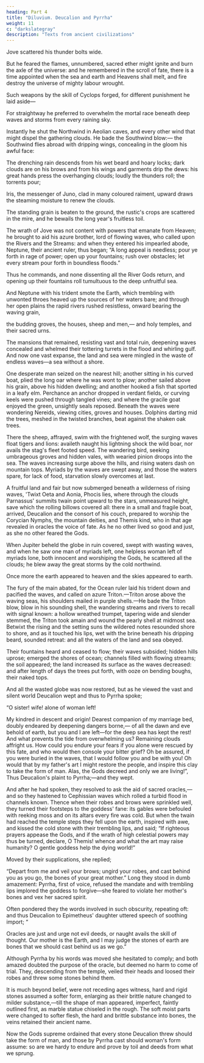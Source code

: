```yaml
---
heading: Part 4
title: "Diluvium. Deucalion and Pyrrha"
weight: 11
c: "darkslategray"
description: "Texts from ancient civilizations"
---
```



Jove scattered his thunder bolts wide.

But he feared the flames, unnumbered, sacred ether might ignite and burn the axle of the universe:
and he remembered in the scroll of fate, there is a time appointed when the sea and earth and Heavens shall melt, and fire destroy the universe of mighty labour wrought.

Such weapons by the skill of Cyclops forged, for different punishment he laid aside—

For straightway he preferred to overwhelm the mortal race beneath deep waves and storms
from every raining sky.

Instantly he shut the Northwind in Aeolian caves, and every other wind that might dispel
the gathering clouds. He bade the Southwind blow:—
the Southwind flies abroad with dripping wings,
concealing in the gloom his awful face:

The drenching rain descends from his wet beard and hoary locks; dark clouds are on his brows
and from his wings and garments drip the dews:
his great hands press the overhanging clouds;
loudly the thunders roll; the torrents pour;

Iris, the messenger of Juno, clad in many coloured raiment, upward draws the steaming moisture to renew the clouds.

The standing grain is beaten to the ground, the rustic's crops are scattered in the mire, and he bewails the long year's fruitless toil.

The wrath of Jove was not content with powers that emanate from Heaven; he brought to aid
his azure brother, lord of flowing waves, who called upon the Rivers and the Streams:
and when they entered his impearled abode,
Neptune, their ancient ruler, thus began;
“A long appeal is needless; pour ye forth
in rage of power; open up your fountains;
rush over obstacles; let every stream
pour forth in boundless floods.” 

Thus he commands, and none dissenting all the River Gods return, and opening up their fountains roll
tumultuous to the deep unfruitful sea.

And Neptune with his trident smote the Earth, which trembling with unwonted throes heaved up
the sources of her waters bare; and through her open plains the rapid rivers rushed
resistless, onward bearing the waving grain,

the budding groves, the houses, sheep and men,—
and holy temples, and their sacred urns.

The mansions that remained, resisting vast
and total ruin, deepening waves concealed
and whelmed their tottering turrets in the flood
and whirling gulf. And now one vast expanse,
the land and sea were mingled in the waste
of endless waves—a sea without a shore.

One desperate man seized on the nearest hill;
another sitting in his curved boat,
plied the long oar where he was wont to plow;
another sailed above his grain, above
his hidden dwelling; and another hooked
a fish that sported in a leafy elm.
Perchance an anchor dropped in verdant fields,
or curving keels were pushed through tangled vines;
and where the gracile goat enjoyed the green,
unsightly seals reposed. Beneath the waves
were wondering Nereids, viewing cities, groves
and houses. Dolphins darting mid the trees,
meshed in the twisted branches, beat against
the shaken oak trees. 

There the sheep, affrayed,
swim with the frightened wolf, the surging waves
float tigers and lions: availeth naught
his lightning shock the wild boar, nor avails
the stag's fleet footed speed. The wandering bird,
seeking umbrageous groves and hidden vales,
with wearied pinion droops into the sea.
The waves increasing surge above the hills,
and rising waters dash on mountain tops.
Myriads by the waves are swept away,
and those the waters spare, for lack of food,
starvation slowly overcomes at last.

A fruitful land and fair but now submerged
beneath a wilderness of rising waves,
'Twixt Oeta and Aonia, Phocis lies,
where through the clouds Parnassus' summits twain
point upward to the stars, unmeasured height,
save which the rolling billows covered all:
there in a small and fragile boat, arrived,
Deucalion and the consort of his couch,
prepared to worship the Corycian Nymphs,
the mountain deities, and Themis kind,
who in that age revealed in oracles
the voice of fate. As he no other lived
so good and just, as she no other feared
the Gods.

When Jupiter beheld the globe
in ruin covered, swept with wasting waves,
and when he saw one man of myriads left,
one helpless woman left of myriads lone,
both innocent and worshiping the Gods,
he scattered all the clouds; he blew away
the great storms by the cold northwind.


Once more
the earth appeared to heaven and the skies
appeared to earth. 

The fury of the main
abated, for the Ocean ruler laid
his trident down and pacified the waves,
and called on azure Triton.—Triton arose
above the waving seas, his shoulders mailed
in purple shells.—He bade the Triton blow,
blow in his sounding shell, the wandering streams
and rivers to recall with signal known:
a hollow wreathed trumpet, tapering wide
and slender stemmed, the Triton took amain
and wound the pearly shell at midmost sea.
Betwixt the rising and the setting suns
the wildered notes resounded shore to shore,
and as it touched his lips, wet with the brine
beneath his dripping beard, sounded retreat:
and all the waters of the land and sea
obeyed. 

Their fountains heard and ceased to flow;
their waves subsided; hidden hills uprose;
emerged the shores of ocean; channels filled
with flowing streams; the soil appeared; the land
increased its surface as the waves decreased:
and after length of days the trees put forth,
with ooze on bending boughs, their naked tops.

And all the wasted globe was now restored,
but as he viewed the vast and silent world
Deucalion wept and thus to Pyrrha spoke;

“O sister! wife! alone of woman left!

My kindred in descent and origin!
Dearest companion of my marriage bed,
doubly endeared by deepening dangers borne,—
of all the dawn and eve behold of earth,
but you and I are left—for the deep sea
has kept the rest! And what prevents the tide
from overwhelming us? Remaining clouds
affright us. How could you endure your fears
if you alone were rescued by this fate,
and who would then console your bitter grief?
Oh be assured, if you were buried in the waves,
that I would follow you and be with you!
Oh would that by my father's art I might
restore the people, and inspire this clay
to take the form of man. Alas, the Gods
decreed and only we are living!”, Thus
Deucalion's plaint to Pyrrha;—and they wept.

And after he had spoken, they resolved
to ask the aid of sacred oracles,—
and so they hastened to Cephissian waves
which rolled a turbid flood in channels known.
Thence when their robes and brows were sprinkled well,
they turned their footsteps to the goddess' fane:
its gables were befouled with reeking moss
and on its altars every fire was cold.
But when the twain had reached the temple steps
they fell upon the earth, inspired with awe,
and kissed the cold stone with their trembling lips,
and said; “If righteous prayers appease the Gods,
and if the wrath of high celestial powers
may thus be turned, declare, O Themis! whence
and what the art may raise humanity?
O gentle goddess help the dying world!”

Moved by their supplications, she replied;

“Depart from me and veil your brows; ungird
your robes, and cast behind you as you go,
the bones of your great mother.” Long they stood
in dumb amazement: Pyrrha, first of voice,
refused the mandate and with trembling lips
implored the goddess to forgive—she feared
to violate her mother's bones and vex
her sacred spirit.

Often pondered they the words involved in such obscurity,
repeating oft: and thus Deucalion
to Epimetheus' daughter uttered speech
of soothing import; “ 

Oracles are just and urge not evil deeds, or naught avails
the skill of thought. Our mother is the Earth,
and I may judge the stones of earth are bones
that we should cast behind us as we go.”

Although Pyrrha by his words was moved
she hesitated to comply; and both amazed
doubted the purpose of the oracle,
but deemed no harm to come of trial. They,
descending from the temple, veiled their heads
and loosed their robes and threw some stones
behind them. 

It is much beyond belief,
were not receding ages witness, hard
and rigid stones assumed a softer form,
enlarging as their brittle nature changed
to milder substance,—till the shape of man
appeared, imperfect, faintly outlined first,
as marble statue chiseled in the rough.
The soft moist parts were changed to softer flesh,
the hard and brittle substance into bones,
the veins retained their ancient name. 

Now the Gods supreme ordained that every stone
Deucalion threw should take the form of man,
and those by Pyrrha cast should woman's form
assume: so are we hardy to endure and prove by toil and deeds from what we sprung.
